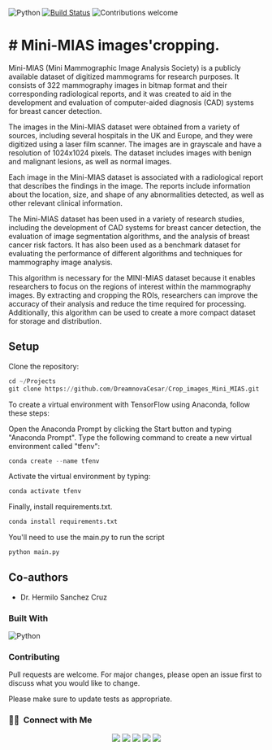 
![Python](https://img.shields.io/badge/python-v3.10+-blue.svg)
[![Build Status](https://travis-ci.org/anfederico/clairvoyant.svg?branch=master)](https://travis-ci.org/anfederico/clairvoyant)
![Contributions welcome](https://img.shields.io/badge/contributions-welcome-orange.svg)

<a name="readme-top"></a>

# # Mini-MIAS images'cropping.

Mini-MIAS (Mini Mammographic Image Analysis Society) is a publicly available dataset of digitized mammograms for research purposes. It consists of 322 mammography images in bitmap format and their corresponding radiological reports, and it was created to aid in the development and evaluation of computer-aided diagnosis (CAD) systems for breast cancer detection.

The images in the Mini-MIAS dataset were obtained from a variety of sources, including several hospitals in the UK and Europe, and they were digitized using a laser film scanner. The images are in grayscale and have a resolution of 1024x1024 pixels. The dataset includes images with benign and malignant lesions, as well as normal images.

Each image in the Mini-MIAS dataset is associated with a radiological report that describes the findings in the image. The reports include information about the location, size, and shape of any abnormalities detected, as well as other relevant clinical information.

The Mini-MIAS dataset has been used in a variety of research studies, including the development of CAD systems for breast cancer detection, the evaluation of image segmentation algorithms, and the analysis of breast cancer risk factors. It has also been used as a benchmark dataset for evaluating the performance of different algorithms and techniques for mammography image analysis.

This algorithm is necessary for the MINI-MIAS dataset because it enables researchers to focus on the regions of interest within the mammography images. By extracting and cropping the ROIs, researchers can improve the accuracy of their analysis and reduce the time required for processing. Additionally, this algorithm can be used to create a more compact dataset for storage and distribution.

## Setup

Clone the repository:

```python
cd ~/Projects
git clone https://github.com/DreamnovaCesar/Crop_images_Mini_MIAS.git
```

To create a virtual environment with TensorFlow using Anaconda, follow these steps:

Open the Anaconda Prompt by clicking the Start button and typing "Anaconda Prompt".
Type the following command to create a new virtual environment called "tfenv":

```python
conda create --name tfenv
```

Activate the virtual environment by typing:

```python
conda activate tfenv
```

Finally, install requirements.txt.

```python
conda install requirements.txt
```

You'll need to use the main.py to run the script

```python
python main.py
```
## Co-authors

- Dr. Hermilo Sanchez Cruz

### Built With

![Python](https://img.shields.io/badge/Python-3776AB?style=for-the-badge&logo=python&logoColor=white)&nbsp;

### Contributing

Pull requests are welcome. For major changes, please open an issue first
to discuss what you would like to change.

Please make sure to update tests as appropriate.

### 🤝🏻 &nbsp;Connect with Me

<p align="center">
<a href="https://www.linkedin.com/in/cesar-eduardo-mu%C3%B1oz-chavez-a00674186/"><img src="https://img.shields.io/badge/LinkedIn-0077B5?style=for-the-badge&logo=linkedin&logoColor=white"/></a>
<a href="https://twitter.com/CesarEd43166481"><img src="https://img.shields.io/badge/Twitter-1DA1F2?style=for-the-badge&logo=twitter&logoColor=white"/></a>
<a href="https://www.facebook.com/cesareduardo.munozchavez/"><img src="https://img.shields.io/badge/Facebook-1877F2?style=for-the-badge&logo=facebook&logoColor=white"/></a>
<a href="mailto:cesareduardomucha@hotmail.com"><img src="https://img.shields.io/badge/Microsoft_Outlook-0078D4?style=for-the-badge&logo=microsoft-outlook&logoColor=white"/></a>
<a href="mailto:cesareduardomucha@gmail.com"><img src="https://img.shields.io/badge/Gmail-D14836?style=for-the-badge&logo=gmail&logoColor=white"/></a>
</p>
